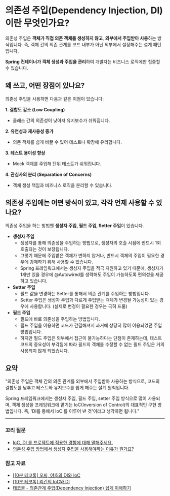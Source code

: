 # 의존성 주입(Dependency Injection, DI)이란 무엇인가요?
의존성 주입은 **객체가 직접 의존 객체를 생성하지 않고**, **외부에서 주입받아 사용**하는 방식입니다.
즉, 객체 간의 의존 관계를 코드 내부가 아닌 외부에서 설정해주는 설계 패턴입니다. 

**Spring 컨테이너가 객체 생성과 주입을 관리**하여 개발자는 비즈니스 로직에만 집중할 수 있습니다.

## 왜 쓰고, 어떤 장점이 있나요?
의존성 주입을 사용하면 다음과 같은 이점이 있습니다:

**1. 결합도 감소 (Low Coupling)**

  - 클래스 간의 의존성이 낮아져 유지보수가 쉬워집니다.

**2. 유연성과 재사용성 증가**

  - 의존 객체를 쉽게 바꿀 수 있어 테스트나 확장에 유리합니다.

**3. 테스트 용이성 향상**

  - Mock 객체를 주입해 단위 테스트가 쉬워집니다.

**4. 관심사의 분리 (Separation of Concerns)**

  - 객체 생성 책임과 비즈니스 로직을 분리할 수 있습니다.

## 의존성 주입에는 어떤 방식이 있고, 각각 언제 사용할 수 있나요?
의존성 주입을 하는 방법엔 **생성자 주입, 필드 주입, Setter 주입**이 있습니다.
- **생성자 주입**
    - 생성자를 통해 의존성을 주입하는 방법으로, 생성자의 호출 시점에 반드시 1회 호출되는 것이 보장됩니다.
    - 그렇기 때문에 주입받은 객체가 변하지 않거나, 반드시 객체의 주입이 필요한 경우에 강제하기 위해 사용할 수 있습니다.
    - Spring 프레임워크에서는 생성자 주입을 적극 지원하고 있기 때문에, 생성자가 1개만 있을 경우에 @Autowired를 생략해도 주입이 가능하도록 편의성을 제공하고 있습니다.
- **Setter 주입**
    - 필드 값을 변경하는 Setter를 통해서 의존 관계를 주입하는 방법입니다.
    - Setter 주입은 생성자 주입과 다르게 주입받는 객체가 변경될 가능성이 있는 경우에 사용합니다. (실제로 변경이 필요한 경우는 극히 드묾)
- **필드 주입**
    - 필드에 바로 의존성을 주입하는 방법입니다.
    - 필드 주입을 이용하면 코드가 간결해져서 과거에 상당히 많이 이용되었던 주입 방법입니다.
    - 하지만 필드 주입은 외부에서 접근이 불가능하다는 단점이 존재하는데, 테스트 코드의 중요성이 부각됨에 따라 필드의 객체를 수정할 수 없는 필드 주입은 거의 사용되지 않게 되었습니다.


## 요약
"의존성 주입은 객체 간의 의존 관계를 외부에서 주입받아 사용하는 방식으로, 코드의 결합도를 낮추고 테스트와 유지보수를 쉽게 해주는 설계 원칙입니다. 

Spring 프레임워크에서는 생성자 주입, 필드 주입, setter 주입 방식으로 많이 사용되며, 
객체 생성을 프레임워크에 맡기는 IoC(Inversion of Control)의 대표적인 구현 방법입니다. 즉, 'DI를 통해서 IoC 를 이루어 낸 것'이라고 생각하면 됩니다."

---
### 꼬리 질문
- [IoC, DI 를 프로젝트에 적용한 경험에 대해 말해주세요.](#)
- [의존성 주입 방법에서 생성자 주입을 사용해야하는 이유가 뭔가요?](https://github.com/kyungjinleelee/tech-interview/blob/main/spring/DI%EC%97%90%EC%84%9C%20%EC%83%9D%EC%84%B1%EC%9E%90%20%EC%A3%BC%EC%9E%85%EC%9D%84%20%EC%82%AC%EC%9A%A9%ED%95%B4%EC%95%BC%20%ED%95%98%EB%8A%94%20%EC%9D%B4%EC%9C%A0%EB%8A%94%20%EB%AD%94%EA%B0%80%EC%9A%94%3F.md)
### 참고 자료
- [[10분 테코톡] 오찌, 야호의 DI와 IoC](https://www.youtube.com/watch?feature=shared&v=8lp_nHicYd4)
- [[10분 테코톡] 리건의 IoC와 DI](https://www.youtube.com/watch?v=BO7QFUnVdjc)
- [테코블 - 의존관계 주입(Dependency Injection) 쉽게 이해하기](https://tecoble.techcourse.co.kr/post/2021-04-27-dependency-injection/)
